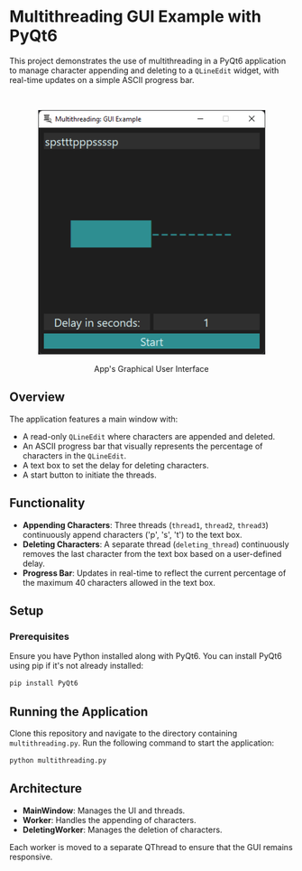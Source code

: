 # Multithreading GUI Example with PyQt6
This project demonstrates the use of multithreading in a PyQt6 application to manage character appending and deleting to a `QLineEdit` widget, with real-time updates on a simple ASCII progress bar.

<br>
<p align="center"><img width="403" src="https://github.com/NakerTheFirst/Multithreading/blob/main/gui.png" alt="Image of an interface of a multithreading exemplary app"></p>
<p align="center">App's Graphical User Interface</p>

## Overview
The application features a main window with:
- A read-only `QLineEdit` where characters are appended and deleted.
- An ASCII progress bar that visually represents the percentage of characters in the `QLineEdit`.
- A text box to set the delay for deleting characters.
- A start button to initiate the threads.

## Functionality

- **Appending Characters**: Three threads (`thread1`, `thread2`, `thread3`) continuously append characters ('p', 's', 't') to the text box.
- **Deleting Characters**: A separate thread (`deleting_thread`) continuously removes the last character from the text box based on a user-defined delay.
- **Progress Bar**: Updates in real-time to reflect the current percentage of the maximum 40 characters allowed in the text box.

## Setup

### Prerequisites

Ensure you have Python installed along with PyQt6. You can install PyQt6 using pip if it's not already installed:

```bash
pip install PyQt6
```

## Running the Application
Clone this repository and navigate to the directory containing `multithreading.py`. Run the following command to start the application:
```bash
python multithreading.py
```


## Architecture
- **MainWindow**: Manages the UI and threads.
- **Worker**: Handles the appending of characters.
- **DeletingWorker**: Manages the deletion of characters.

Each worker is moved to a separate QThread to ensure that the GUI remains responsive.
